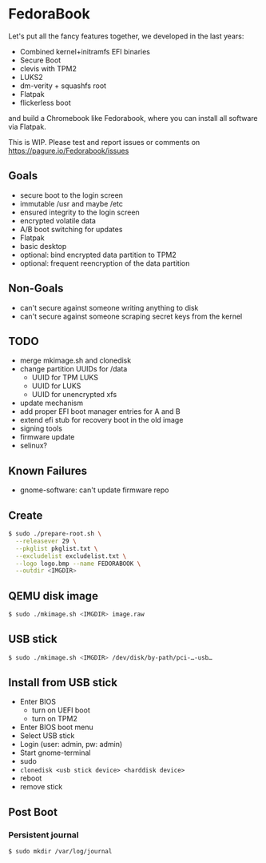 # FedoraBook

Let's put all the fancy features together, we developed in the last years:

- Combined kernel+initramfs EFI binaries
- Secure Boot
- clevis with TPM2
- LUKS2
- dm-verity + squashfs root
- Flatpak
- flickerless boot

and build a Chromebook like Fedorabook, where you can install all software via Flatpak.

This is WIP. Please test and report issues or comments on https://pagure.io/Fedorabook/issues

## Goals
- secure boot to the login screen
- immutable /usr and maybe /etc
- ensured integrity to the login screen
- encrypted volatile data
- A/B boot switching for updates
- Flatpak
- basic desktop
- optional: bind encrypted data partition to TPM2
- optional: frequent reencryption of the data partition

## Non-Goals
- can't secure against someone writing anything to disk
- can't secure against someone scraping secret keys from the kernel

## TODO
- merge mkimage.sh and clonedisk
- change partition UUIDs for /data
   * UUID for TPM LUKS
   * UUID for LUKS
   * UUID for unencrypted xfs
- update mechanism
- add proper EFI boot manager entries for A and B
- extend efi stub for recovery boot in the old image
- signing tools
- firmware update
- selinux?

## Known Failures
- gnome-software: can't update firmware repo

## Create

```bash
$ sudo ./prepare-root.sh \
  --releasever 29 \
  --pkglist pkglist.txt \
  --excludelist excludelist.txt \
  --logo logo.bmp --name FEDORABOOK \
  --outdir <IMGDIR>
```

## QEMU disk image
```bash
$ sudo ./mkimage.sh <IMGDIR> image.raw 
```

## USB stick
```bash
$ sudo ./mkimage.sh <IMGDIR> /dev/disk/by-path/pci-…-usb…
```

## Install from USB stick

- Enter BIOS
   * turn on UEFI boot
   * turn on TPM2
- Enter BIOS boot menu
- Select USB stick
- Login (user: admin, pw: admin)
- Start gnome-terminal
- sudo
- ```clonedisk <usb stick device> <harddisk device>```
- reboot
- remove stick

## Post Boot

### Persistent journal
```bash
$ sudo mkdir /var/log/journal
```

